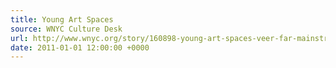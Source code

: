 ```yaml
---
title: Young Art Spaces
source: WNYC Culture Desk
url: http://www.wnyc.org/story/160898-young-art-spaces-veer-far-mainstream/
date: 2011-01-01 12:00:00 +0000
---
```

